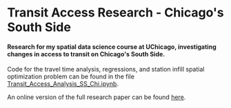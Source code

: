 # Transit Access Research - Chicago's South Side
#### Research for my spatial data science course at UChicago, investigating changes in access to transit on Chicago's South Side.

Code for the travel time analysis, regressions, and station infill spatial optimization problem can be found in the file [Transit_Access_Analysis_SS_Chi.ipynb](https://github.com/hanksnowdon/TransitAccessResearch-SouthSideChicago/blob/main/Transit_Access_Analysis_SS_Chi.ipynb). 

An online version of the full research paper can be found [here](https://hanksnowdon.github.io/Portfolio/posts/chi_ss_transit/).
